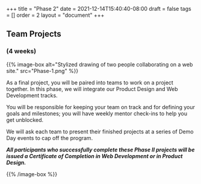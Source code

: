 +++
title = "Phase 2"
date = 2021-12-14T15:40:40-08:00
draft = false
tags = []
order = 2
layout = "document"
+++

## Team Projects

### (4 weeks)

{{% image-box
    alt="Stylized drawing of two people collaborating on a web site."
    src="Phase-1.png" %}}

As a final project, you will be paired into teams to work on a project together. In this phase, we will integrate our Product Design and Web Development tracks.

You will be responsible for keeping your team on track and for defining your goals and milestones; you will have weekly mentor check-ins to help you get unblocked.

We will ask each team to present their finished projects at a series of Demo Day events to cap off the program.

***All participants who successfully complete these Phase II projects will be issued a Certificate of Completion in Web Development or in Product Design.***

{{% /image-box %}}
